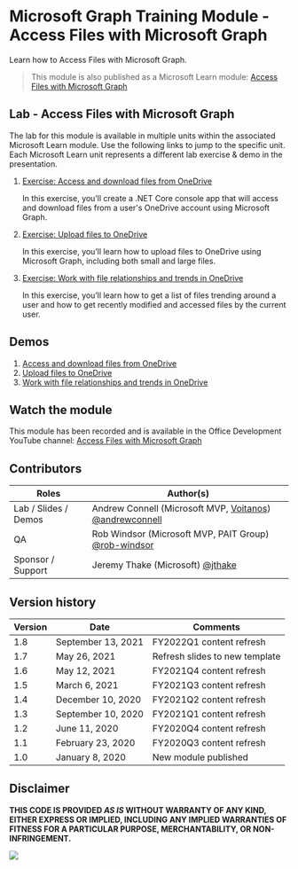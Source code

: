 # Microsoft Graph Training Module - Access Files with Microsoft Graph

Learn how to Access Files with Microsoft Graph.

> This module is also published as a Microsoft Learn module: [Access Files with Microsoft Graph](https://docs.microsoft.com/learn/modules/msgraph-access-file-data)

## Lab - Access Files with Microsoft Graph

The lab for this module is available in multiple units within the associated Microsoft Learn module. Use the following links to jump to the specific unit. Each Microsoft Learn unit represents a different lab exercise & demo in the presentation.

1. [Exercise: Access and download files from OneDrive](https://docs.microsoft.com/en-us/learn/modules/msgraph-access-file-data/3-exercise-access-files-onedrive)

   In this exercise, you’ll create a .NET Core console app that will access and download files from a user's OneDrive account using Microsoft Graph.

1. [Exercise: Upload files to OneDrive](https://docs.microsoft.com/en-us/learn/modules/msgraph-access-file-data/5-exercise-upload-files-onedrive)

   In this exercise, you’ll learn how to upload files to OneDrive using Microsoft Graph, including both small and large files.

1. [Exercise: Work with file relationships and trends in OneDrive](https://docs.microsoft.com/en-us/learn/modules/msgraph-access-file-data/7-exercise-files-insights)

   In this exercise, you’ll learn how to get a list of files trending around a user and how to get recently modified and accessed files by the current user.

## Demos

1. [Access and download files from OneDrive](./demos/01-display-download)
1. [Upload files to OneDrive](./demos/02-upload)
1. [Work with file relationships and trends in OneDrive](./demos/03-trending-used)

## Watch the module

This module has been recorded and is available in the Office Development YouTube channel: [Access Files with Microsoft Graph](https://youtube.com/playlist?list=PLWZJrkeLOrbZ8Gl8zsxUuXTkmytyiEGSh)

## Contributors

| Roles                | Author(s)                                                                                          |
| -------------------- | -------------------------------------------------------------------------------------------------- |
| Lab / Slides / Demos | Andrew Connell (Microsoft MVP, [Voitanos](/voitanos)) [@andrewconnell](//github.com/andrewconnell) |
| QA                   | Rob Windsor (Microsoft MVP, PAIT Group) [@rob-windsor](//github.com/rob-windsor)                   |
| Sponsor / Support    | Jeremy Thake (Microsoft) [@jthake](//github.com/jthake)                                            |

## Version history

| Version |        Date        |            Comments            |
| ------- | ------------------ | ------------------------------ |
| 1.8     | September 13, 2021 | FY2022Q1 content refresh       |
| 1.7     | May 26, 2021       | Refresh slides to new template |
| 1.6     | May 12, 2021       | FY2021Q4 content refresh       |
| 1.5     | March 6, 2021      | FY2021Q3 content refresh       |
| 1.4     | December 10, 2020  | FY2021Q2 content refresh       |
| 1.3     | September 10, 2020 | FY2021Q1 content refresh       |
| 1.2     | June 11, 2020      | FY2020Q4 content refresh       |
| 1.1     | February 23, 2020  | FY2020Q3 content refresh       |
| 1.0     | January 8, 2020    | New module published           |

## Disclaimer

**THIS CODE IS PROVIDED _AS IS_ WITHOUT WARRANTY OF ANY KIND, EITHER EXPRESS OR IMPLIED, INCLUDING ANY IMPLIED WARRANTIES OF FITNESS FOR A PARTICULAR PURPOSE, MERCHANTABILITY, OR NON-INFRINGEMENT.**

<img src="https://telemetry.sharepointpnp.com/msgraph-access-file-data" />

